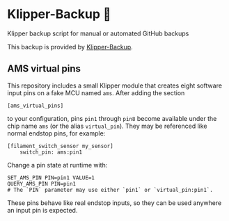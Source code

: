 
# Klipper-Backup 💾
Klipper backup script for manual or automated GitHub backups

This backup is provided by [Klipper-Backup](https://github.com/Staubgeborener/klipper-backup).

## AMS virtual pins

This repository includes a small Klipper module that creates eight
software input pins on a fake MCU named `ams`.  After adding the section

```
[ams_virtual_pins]
```

to your configuration, pins `pin1` through `pin8` become available under
the chip name `ams` (or the alias `virtual_pin`).  They may be referenced
like normal endstop pins,
for example:

```
[filament_switch_sensor my_sensor]
    switch_pin: ams:pin1
```

Change a pin state at runtime with:

```
SET_AMS_PIN PIN=pin1 VALUE=1
QUERY_AMS_PIN PIN=pin1
# The `PIN` parameter may use either `pin1` or `virtual_pin:pin1`.
```

These pins behave like real endstop inputs, so they can be used anywhere
an input pin is expected.